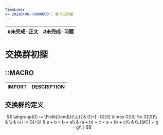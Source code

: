 ```yaml
---
TimeLine: 
=> 20220406--0000000 : 章节已创建
---
```

| #未完成-正文 | #未完成-习题 |
| ------------ | ------------ |

# 交换群初探
## ::MACRO

| IMPORT | DESCRIPTION |
| ------ | ----------- |


## 交换群的定义

$$
\abgroup(G) := \Field{(\and)}{\;\;}{
    & G[+] : G[\S] \times G[\S] \to G[\S]\\
    & \\
    & (+) := G[+]\\
    & a + b = b + a\\
    & (a + b) + c = a + (b + c)\\
    & 0_{@G} + g = g\\
}
$$

